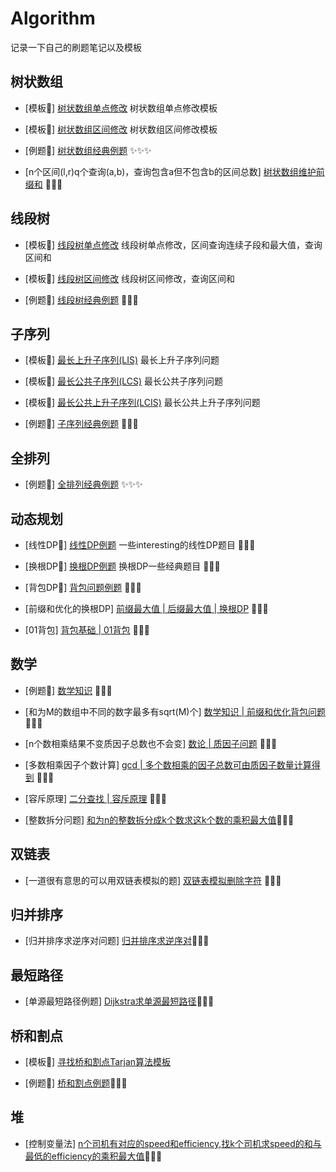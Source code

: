 # Algorithm
记录一下自己的刷题笔记以及模板



## 树状数组

- [模板🍔] [树状数组单点修改](./code/fenwick_tree/fenwick_tree.cpp) 树状数组单点修改模板

- [模板🍔] [树状数组区间修改](./code/fenwick_tree/fenwick_tree_segment.cpp) 树状数组区间修改模板

- [例题🍟] [树状数组经典例题](./code/fenwick_tree/) ✨✨✨

- [n个区间(l,r)q个查询(a,b)，查询包含a但不包含b的区间总数] [树状数组维护前缀和](./code/fenwick_tree/奇怪的线段.cpp) 🥙🥙🥙

## 线段树
- [模板🍔] [线段树单点修改](./code/segment_tree/segment_tree_single_point_modify.cpp) 线段树单点修改，区间查询连续子段和最大值，查询区间和

- [模板🍔] [线段树区间修改](./code/segment_tree/segment_tree_multi_point_modify.cpp) 线段树区间修改，查询区间和

- [例题🍟] [线段树经典例题](./code/segment_tree/) 🧨🧨🧨

## 子序列

- [模板🍔] [最长上升子序列(LIS)](./code/subsequence/longest_increasing_subsequence.cpp) 最长上升子序列问题

- [模板🍔] [最长公共子序列(LCS)](./code/subsequence/longest_common_subsequence.cpp) 最长公共子序列问题

- [模板🍔] [最长公共上升子序列(LCIS)](./code/subsequence/longest_common_increasing_subsequence.cpp) 最长公共上升子序列问题

- [例题🍟] [子序列经典例题](./code/subsequence/) 🥮🥮🥮

## 全排列

- [例题🍟] [全排列经典例题](./code/full_arrangement/) ✨✨✨

## 动态规划

- [线性DP🍟] [线性DP例题](./code/dynamic_programming/liner_dp/)  一些interesting的线性DP题目 🥓🥓🥓           

- [换根DP🍟] [换根DP例题](./code/dynamic_programming/replace_dp/) 换根DP一些经典题目 🥨🥨🥨

- [背包DP🍟] [背包问题例题](./code/dynamic_programming/knapsack_dp/) 🌯🌯🌯

- [前缀和优化的换根DP] [前缀最大值 | 后缀最大值 | 换根DP](./code/dynamic_programming/replace_dp/F_Minimum_Maximum_Distance.cpp) 🥙🥙🥙

- [01背包] [背包基础 | 01背包](./code/dynamic_programming/knapsack_dp/278数字组合.cpp) 🥙🥙🥙


## 数学

- [例题🍟] [数学知识](./code/math/) 🍖🍖🍖

- [和为M的数组中不同的数字最多有sqrt(M)个] [数学知识 | 前缀和优化背包问题](./code/math/100029和带限制的子多重集合的数目.py)  🥙🥙🥙

- [n个数相乘结果不变质因子总数也不会变] [数论 | 质因子问题](./code/math/D_Divide_and_Equalize.cpp) 🥙🥙🥙

- [多数相乘因子个数计算] [gcd | 多个数相乘的因子总数可由质因子数量计算得到](./code/math/F_Vasilije_Loves_Number_Theory.cpp) 🥙🥙🥙

- [容斥原理] [二分查找 | 容斥原理](./code/math/1201丑数III.py) 🥙🥙🥙

- [整数拆分问题] [和为n的整数拆分成k个数求这k个数的乘积最大值](./code/math/Integer_Partition.md)🥙🥙🥙

## 双链表

- [一道很有意思的可以用双链表模拟的题] [双链表模拟删除字符](./code/double_linked_list/C_Decreasing_String.cpp) 🥙🥙🥙

## 归并排序

- [归并排序求逆序对问题] [归并排序求逆序对](./code/merge_sort/2426满足不等式的数对数目.py)🥙🥙🥙

## 最短路径

- [单源最短路径例题] [Dijkstra求单源最短路径](./code/graph/shortest_path/1368使网格图至少有一条有效路径的最小代价.py)🥙🥙🥙

## 桥和割点

- [模板🍔] [寻找桥和割点Tarjan算法模板](./code/graph/bridge_and_vertex/bridge_and_vertex.py)

- [例题🍟] [桥和割点例题](./code/graph/bridge_and_vertex/)🍿🍿🍿

## 堆

- [控制变量法] [n个司机有对应的speed和efficiency,找k个司机求speed的和与最低的efficiency的乘积最大值](./code/heap/1383最大的团队表现值.py)🥙🥙🥙